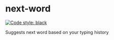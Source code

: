 # next-word

[![Code style: black](https://img.shields.io/badge/code%20style-black-000000.svg)](https://github.com/psf/black)

Suggests next word based on your typing history

